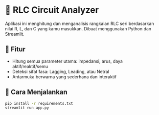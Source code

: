 # 🔌 RLC Circuit Analyzer

Aplikasi ini menghitung dan menganalisis rangkaian RLC seri berdasarkan nilai R, L, dan C yang kamu masukkan. Dibuat menggunakan Python dan Streamlit.

## 🎯 Fitur
- Hitung semua parameter utama: impedansi, arus, daya aktif/reaktif/semu
- Deteksi sifat fasa: Lagging, Leading, atau Netral
- Antarmuka berwarna yang sederhana dan interaktif

## 🚀 Cara Menjalankan
```bash
pip install -r requirements.txt
streamlit run app.py
